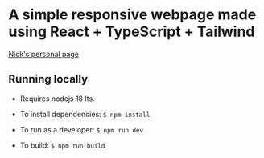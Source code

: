 # A simple responsive webpage made using React + TypeScript + Tailwind

[Nick's personal page](https://coolrunner1.github.io/crimeadigital-project-1/)

## Running locally

- Requires nodejs 18 lts.

- To install dependencies:
```$ npm install```

- To run as a developer:
```$ npm run dev```
  
- To build:
```$ npm run build```
